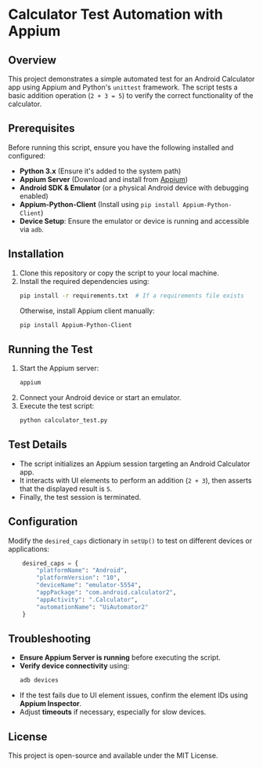 # Calculator Test Automation with Appium

## Overview
This project demonstrates a simple automated test for an Android Calculator app using Appium and Python's `unittest` framework. The script tests a basic addition operation (`2 + 3 = 5`) to verify the correct functionality of the calculator.

## Prerequisites
Before running this script, ensure you have the following installed and configured:

- **Python 3.x** (Ensure it's added to the system path)
- **Appium Server** (Download and install from [Appium](https://appium.io/))
- **Android SDK & Emulator** (or a physical Android device with debugging enabled)
- **Appium-Python-Client** (Install using `pip install Appium-Python-Client`)
- **Device Setup**: Ensure the emulator or device is running and accessible via `adb`.

## Installation
1. Clone this repository or copy the script to your local machine.
2. Install the required dependencies using:
   ```sh
   pip install -r requirements.txt  # If a requirements file exists
   ```
   Otherwise, install Appium client manually:
   ```sh
   pip install Appium-Python-Client
   ```

## Running the Test
1. Start the Appium server:
   ```sh
   appium
   ```
2. Connect your Android device or start an emulator.
3. Execute the test script:
   ```sh
   python calculator_test.py
   ```

## Test Details
- The script initializes an Appium session targeting an Android Calculator app.
- It interacts with UI elements to perform an addition (`2 + 3`), then asserts that the displayed result is `5`.
- Finally, the test session is terminated.

## Configuration
Modify the `desired_caps` dictionary in `setUp()` to test on different devices or applications:
```python
    desired_caps = {
        "platformName": "Android",
        "platformVersion": "10",
        "deviceName": "emulator-5554",
        "appPackage": "com.android.calculator2",
        "appActivity": ".Calculator",
        "automationName": "UiAutomator2"
    }
```

## Troubleshooting
- **Ensure Appium Server is running** before executing the script.
- **Verify device connectivity** using:
  ```sh
  adb devices
  ```
- If the test fails due to UI element issues, confirm the element IDs using **Appium Inspector**.
- Adjust **timeouts** if necessary, especially for slow devices.

## License
This project is open-source and available under the MIT License.

